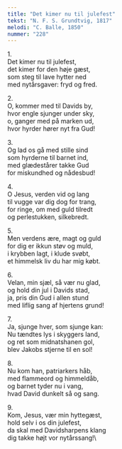 ```yaml
---
title: "Det kimer nu til julefest"
tekst: "N. F. S. Grundtvig, 1817"
melodi: "C. Balle, 1850"
nummer: "228"
---
```

1\.\
Det kimer nu til julefest,\
det kimer for den høje gæst,\
som steg til lave hytter ned\
med nytårsgaver: fryd og fred.

2\.\
O, kommer med til Davids by,\
hvor engle sjunger under sky,\
o, ganger med på marken ud,\
hvor hyrder hører nyt fra Gud!

3\.\
Og lad os gå med stille sind\
som hyrderne til barnet ind,\
med glædestårer takke Gud\
for miskundhed og nådesbud!

4\.\
O Jesus, verden vid og lang\
til vugge var dig dog for trang,\
for ringe, om med guld tilredt\
og perlestukken, silkebredt.

5\.\
Men verdens ære, magt og guld\
for dig er ikkun støv og muld,\
i krybben lagt, i klude svøbt,\
et himmelsk liv du har mig købt.

6\.\
Velan, min sjæl, så vær nu glad,\
og hold din jul i Davids stad,\
ja, pris din Gud i allen stund\
med liflig sang af hjertens grund!

7\.\
Ja, sjunge hver, som sjunge kan:\
Nu tændtes lys i skyggers land,\
og ret som midnatshanen gol,\
blev Jakobs stjerne til en sol!

8\.\
Nu kom han, patriarkers håb,\
med flammeord og himmeldåb,\
og barnet tyder nu i vang,\
hvad David dunkelt så og sang.

9\.\
Kom, Jesus, vær min hyttegæst,\
hold selv i os din julefest,\
da skal med Davidsharpens klang\
dig takke højt vor nytårssang!\
